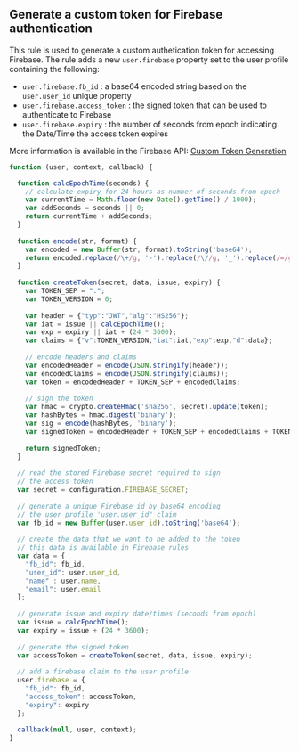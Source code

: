 ## Generate a custom token for Firebase authentication

This rule is used to generate a custom authetication token for accessing Firebase. The rule
adds a new `user.firebase` property set to the user profile containing the following:

+ `user.firebase.fb_id` : a base64 encoded string based on the `user.user_id` unique property
+ `user.firebase.access_token` : the signed token that can be used to authenticate to Firebase
+ `user.firebase.expiry` : the number of seconds from epoch indicating the Date/Time the access token expires

More information is available in the Firebase API: [Custom Token Generation](https://www.firebase.com/docs/security/custom-login.html)

```js
function (user, context, callback) {

  function calcEpochTime(seconds) {
    // calculate expiry for 24 hours as number of seconds from epoch
    var currentTime = Math.floor(new Date().getTime() / 1000);
    var addSeconds = seconds || 0;
    return currentTime + addSeconds;
  }
  
  function encode(str, format) {
    var encoded = new Buffer(str, format).toString('base64');
    return encoded.replace(/\+/g, '-').replace(/\//g, '_').replace(/=/g, '');
  }
  
  function createToken(secret, data, issue, expiry) {
    var TOKEN_SEP = ".";
    var TOKEN_VERSION = 0;
  
    var header = {"typ":"JWT","alg":"HS256"};
    var iat = issue || calcEpochTime();
    var exp = expiry || iat + (24 * 3600);
    var claims = {"v":TOKEN_VERSION,"iat":iat,"exp":exp,"d":data};
  
    // encode headers and claims
    var encodedHeader = encode(JSON.stringify(header));
    var encodedClaims = encode(JSON.stringify(claims));
    var token = encodedHeader + TOKEN_SEP + encodedClaims;
  
    // sign the token
    var hmac = crypto.createHmac('sha256', secret).update(token);
    var hashBytes = hmac.digest('binary');
    var sig = encode(hashBytes, 'binary');
    var signedToken = encodedHeader + TOKEN_SEP + encodedClaims + TOKEN_SEP + sig;
    
    return signedToken;
  }
  
  // read the stored Firebase secret required to sign
  // the access token
  var secret = configuration.FIREBASE_SECRET;
  
  // generate a unique Firebase id by base64 encoding
  // the user profile 'user.user_id" claim
  var fb_id = new Buffer(user.user_id).toString('base64');
  
  // create the data that we want to be added to the token
  // this data is available in Firebase rules
  var data = {
    "fb_id": fb_id,
    "user_id": user.user_id,
    "name" : user.name, 
    "email": user.email
  };
  
  // generate issue and expiry date/times (seconds from epoch)
  var issue = calcEpochTime();
  var expiry = issue + (24 * 3600);
  
  // generate the signed token
  var accessToken = createToken(secret, data, issue, expiry);
  
  // add a firebase claim to the user profile
  user.firebase = {
    "fb_id": fb_id,
    "access_token": accessToken,
    "expiry": expiry
  };
  
  callback(null, user, context);
}
```